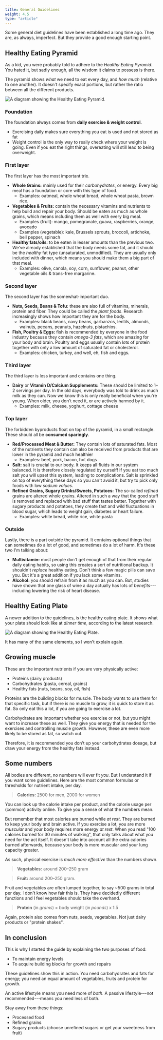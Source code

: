 ```yaml
---
title: General Guidelines
weight: 4.5
type: "article"
---
```


Some general diet guidelines have been established a long time ago. They are, as always, imperfect. But they provide a good enough starting point.

## Healthy Eating Pyramid

As a kid, you were probably told to adhere to the *Healthy Eating Pyramid*. You hated it, but sadly enough, all the wisdom it claims to possess is there. 

The pyramid shows _what_ we need to eat every day, and _how much_ (relative to one another). It doesn't specify exact portions, but rather the ratio between all the different products.

![A diagram showing the Healthy Eating Pyramid.](HealthyEatingPyramid.webp)

### Foundation

The foundation always comes from **daily exercise & weight control**. 

* Exercising daily makes sure everything you eat is used and not stored as fat
* Weight control is the only way to really check where your weight is going. Even if you eat the right things, overeating will still lead to being overweight.

### First layer

The first layer has the most important trio.

-   **Whole Grains:** mainly used for their *carbohydrates*, or energy. Every big meal has a foundation or core with this type of food.
    -   Examples: oatmeal, whole wheat bread, whole wheat pasta, brown
        rice.
-   **Vegetables & Fruits:** contain the necessary vitamins and nutrients to help build and repair your body. Should be eaten as much as whole grains, which means including them as well with every big meal.
    -   Examples (fruit): mango, pomegranate, guava, raspberries, orange, avocado
    -   Examples (vegetable): kale, Brussels sprouts, broccoli, artichoke, bell pepper, spinach
-   **Healthy fats/oils**: to be eaten in lesser amounts than the previous two. We've already established that the body needs some fat, and it should be the _healthy_ fat type (unsaturated, unmodified). They are usually only included with dinner, which means you should make them a big part of that meal.
    -   Examples: olive, canola, soy, corn, sunflower, peanut, other vegetable oils & trans-free margarine.

### Second layer

The second layer has the somewhat-important duo.

-   **Nuts, Seeds, Beans & Tofu:** these are also full of vitamins, minerals, protein and fiber. They could be called the *plant foods*. Research increasingly shows how important they are for the body.
    -   Examples: black beans, navy beans, garbanzos, lentils, almonds,  walnuts, pecans, peanuts, hazelnuts, pistachios.
-   **Fish, Poultry & Eggs:** fish is recommended by everyone in the food industry because they contain *omega-3 fats*, which are amazing for your body and brain. Poultry and eggs usually contain lots of protein together with only a low amount of saturated fat or cholesterol.
    -   Examples: chicken, turkey, and well, eh, fish and eggs.

### Third layer

The third layer is less important and contains one thing.

-   **Dairy** or **Vitamin D/Calcium Supplements:** These should be limited to 1&ndash;2 servings per day. In the old days, everybody was told to drink as much milk as they can. Now we know this is only really beneficial when you're young. When older, you don't need it, or are actively harmed by it.
    -   Examples: milk, cheese, yoghurt, cottage cheese

### Top layer

The forbidden byproducts float on top of the pyramid, in a small rectangle. These should all be **consumed sparingly**.

-   **Red/Processed Meat & Butter:** They contain lots of saturated fats. Most of the nutrients they contain can also be received from products that are lower in the pyramid and much healthier
    -   Examples: beef, pork, bacon, hot dogs
-   **Salt:** salt is crucial to our body. It keeps all fluids in our system balanced. It is therefore closely regulated by ourself! If you eat too much salt you will upset this system, leading to complications. Salt is sprinkled on top of everything these days so you can't avoid it, but try to pick only foods with low *sodium values*.
-   **Refined Grains, Sugary Drinks/Sweets, Potatoes:** The so-called *refined* grains are altered whole grains. Altered in such a way that the good stuff is removed and replaced with bad stuff that tastes better. Together with sugary products and potatoes, they create fast and wild fluctuations in blood sugar, which leads to weight gain, diabetes or heart failure.
    -   Examples: white bread, white rice, white pasta

### Outside

Lastly, there is a part outside the pyramid. It contains optional things that can sometimes do a lot of good, and sometimes do a lot of harm. It's these two I'm talking about:

-   **Multivitamin:** most people don't get enough of that from their regular daily eating habits, so using this creates a sort of nutritional backup. It shouldn't _replace_ healthy eating. Don't think a few magic pills can save you. But it's a great addition if you lack some vitamins.
-   **Alcohol:** you should refrain from it as much as you can. But, studies have shown that one glass of wine a day actually has lots of *benefits*---including lowering the risk of heart disease.

## Healthy Eating Plate

A newer addition to the guidelines, is the healthy eating plate. It shows what your plate should look like at _dinner time_, according to the latest research.

![A diagram showing the Healthy Eating Plate.](HealthyEatingPlate.webp)

It has many of the same elements, so I won't explain again.

## Growing muscle

These are the important nutrients if you are very physically active: 

* Proteins (dairy products)
* Carbohydrates (pasta, cereal, grains)
* Healthy fats (nuts, beans, soy, oil, fish)

Proteins are the building blocks for muscle. The body wants to use them for that specific task, but if there is no muscle to grow, it is quick to store it as fat. So only eat this a lot, if you are going to exercise a lot.

Carbohydrates are important whether you exercise or not, but you might want to increase these as well. They give you energy that is needed for the exercises and controlling muscle growth. However, these are even more likely to be stored as fat, so watch out.

Therefore, it is recommended you don’t up your carbohydrates dosage, but draw your energy from the healthy fats instead.

## Some numbers

All bodies are different, no numbers will ever fit _you_. But I understand it if you want some guidelines. Here are the most common formulas or thresholds for nutrient intake, per day.

> **Calories:** 2500 for men, 2000 for women

You can look up the calorie intake per product, and the calorie usage per (common) activity online. To give you a sense of what the numbers mean. 

But remember that most calories are burned while _at rest_. They are burned to keep your body and brain active. If you exercise a lot, you are more _muscular_ and your body requires more energy _at rest_. When you read "100 calories burned for 30 minutes of walking", that only talks about what you need for the act itself. It doesn't take into account all the extra calories burned afterwards, because your body is more muscular and your lung capacity greater.

As such, physical exercise is _much more effective_ than the numbers shown.

> **Vegetables:** around 200&ndash;250 gram

> **Fruit:** around 200&ndash;250 gram. 

Fruit and vegetables are often lumped together, to say ~500 grams in total per day. I don't know how fair this is. They have decidedly different functions and I feel vegetables should take the overhand.

> **Protein** (in *grams*) = body weight (in *pounds*) x 1.5

Again, protein also comes from nuts, seeds, vegetables. Not just dairy products or "protein shakes".

## In conclusion

This is why I started the guide by explaining the two purposes of food:

* To maintain energy levels
* To acquire building blocks for growth and repairs

These guidelines show this in action. You need carbohydrates and fats for energy; you need an equal amount of vegetables, fruits and protein for growth. 

An active lifestyle means you need more of _both_. A passive lifestyle---not recommended---means you need less of both.

Stay away from these things: 

* Processed food
* Refined grains
* Sugary products (choose unrefined sugars or get your sweetness from fruit)
